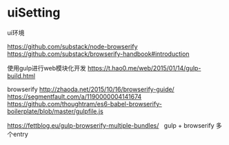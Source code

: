 # uiSetting
ui环境


https://github.com/substack/node-browserify
https://github.com/substack/browserify-handbook#introduction

使用gulp进行web模块化开发
https://t.hao0.me/web/2015/01/14/gulp-build.html  


browserify
http://zhaoda.net/2015/10/16/browserify-guide/
https://segmentfault.com/a/1190000004141674
https://github.com/thoughtram/es6-babel-browserify-boilerplate/blob/master/gulpfile.js

https://fettblog.eu/gulp-browserify-multiple-bundles/   gulp + browserify 多个entry
